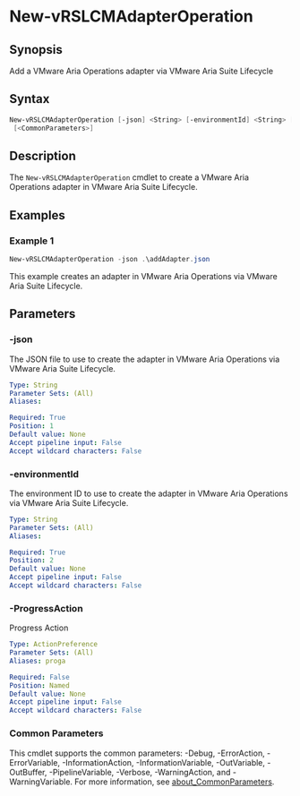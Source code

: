 # New-vRSLCMAdapterOperation

## Synopsis

Add a VMware Aria Operations adapter via VMware Aria Suite Lifecycle

## Syntax

```powershell
New-vRSLCMAdapterOperation [-json] <String> [-environmentId] <String> [-ProgressAction <ActionPreference>]
 [<CommonParameters>]
```

## Description

The `New-vRSLCMAdapterOperation` cmdlet to create a VMware Aria Operations adapter in VMware Aria Suite Lifecycle.

## Examples

### Example 1

```powershell
New-vRSLCMAdapterOperation -json .\addAdapter.json
```

This example creates an adapter in VMware Aria Operations via VMware Aria Suite Lifecycle.

## Parameters

### -json

The JSON file to use to create the adapter in VMware Aria Operations via VMware Aria Suite Lifecycle.

```yaml
Type: String
Parameter Sets: (All)
Aliases:

Required: True
Position: 1
Default value: None
Accept pipeline input: False
Accept wildcard characters: False
```

### -environmentId

The environment ID to use to create the adapter in VMware Aria Operations via VMware Aria Suite Lifecycle.

```yaml
Type: String
Parameter Sets: (All)
Aliases:

Required: True
Position: 2
Default value: None
Accept pipeline input: False
Accept wildcard characters: False
```

### -ProgressAction

Progress Action

```yaml
Type: ActionPreference
Parameter Sets: (All)
Aliases: proga

Required: False
Position: Named
Default value: None
Accept pipeline input: False
Accept wildcard characters: False
```

### Common Parameters

This cmdlet supports the common parameters: -Debug, -ErrorAction, -ErrorVariable, -InformationAction, -InformationVariable, -OutVariable, -OutBuffer, -PipelineVariable, -Verbose, -WarningAction, and -WarningVariable. For more information, see [about_CommonParameters](http://go.microsoft.com/fwlink/?LinkID=113216).
